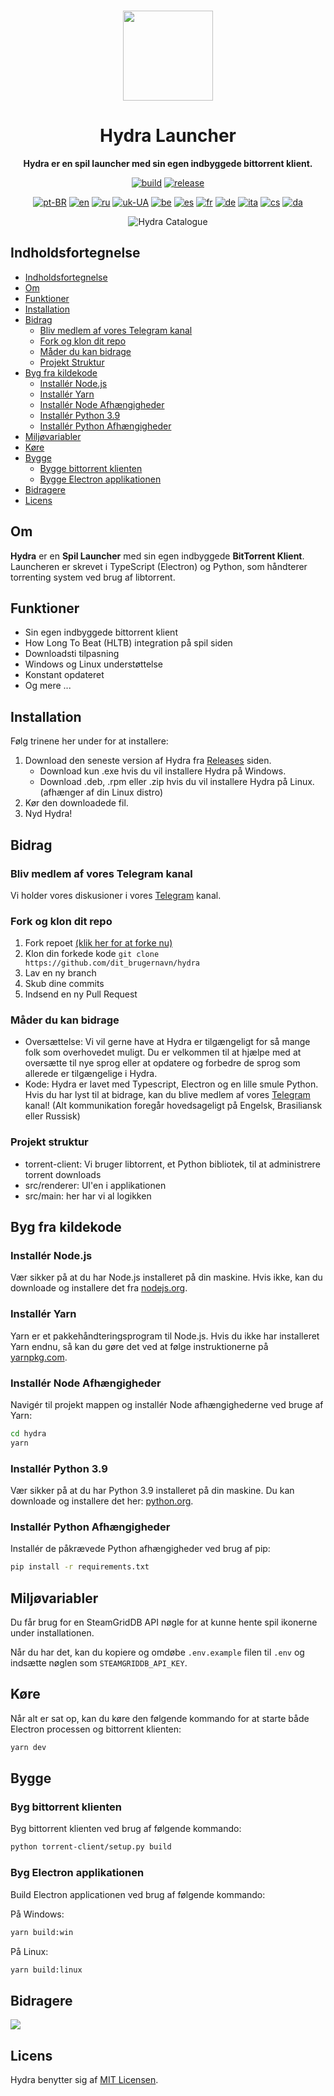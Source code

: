 <br>

<div align="center">

[<img src="./resources/icon.png" width="144"/>](https://hydralauncher.site)

  <h1 align="center">Hydra Launcher</h1>

  <p align="center">
    <strong>Hydra er en spil launcher med sin egen indbyggede bittorrent klient.</strong>
  </p>

[![build](https://img.shields.io/github/actions/workflow/status/hydralauncher/hydra/build.yml)](https://github.com/hydralauncher/hydra/actions)
[![release](https://img.shields.io/github/package-json/v/hydralauncher/hydra)](https://github.com/hydralauncher/hydra/releases)

[![pt-BR](https://img.shields.io/badge/lang-pt--BR-green.svg)](README.pt-BR.md)
[![en](https://img.shields.io/badge/lang-en-red.svg)](README.md)
[![ru](https://img.shields.io/badge/lang-ru-yellow.svg)](README.ru.md)
[![uk-UA](https://img.shields.io/badge/lang-uk--UA-blue)](README.uk-UA.md)
[![be](https://img.shields.io/badge/lang-be-orange)](README.be.md)
[![es](https://img.shields.io/badge/lang-es-red)](README.es.md)
[![fr](https://img.shields.io/badge/lang-fr-blue)](README.fr.md)
[![de](https://img.shields.io/badge/lang-de-black)](README.de.md)
[![ita](https://img.shields.io/badge/lang-it-red)](README.it.md)
[![cs](https://img.shields.io/badge/lang-cs-purple)](README.cs.md)
[![da](https://img.shields.io/badge/lang-da-red)](README.da.md)

![Hydra Catalogue](./docs/screenshot.png)

</div>

## Indholdsfortegnelse

- [Indholdsfortegnelse](#indholdsfortegnelse)
- [Om](#om)
- [Funktioner](#funktioner)
- [Installation](#installation)
- [Bidrag](#-bidrag)
  - [Bliv medlem af vores Telegram kanal](#-join-our-telegram)
  - [Fork og klon dit repo](#fork-and-clone-your-repository)
  - [Måder du kan bidrage](#ways-you-can-contribute)
  - [Projekt Struktur](#project-structure)
- [Byg fra kildekode](#build-from-source)
  - [Installér Node.js](#install-nodejs)
  - [Installér Yarn](#install-yarn)
  - [Installér Node Afhængigheder](#install-node-dependencies)
  - [Installér Python 3.9](#install-python-39)
  - [Installér Python Afhængigheder](#install-python-dependencies)
- [Miljøvariabler](#environment-variables)
- [Køre](#running)
- [Bygge](#build)
  - [Bygge bittorrent klienten](#build-the-bittorrent-client)
  - [Bygge Electron applikationen](#build-the-electron-application)
- [Bidragere](#contributors)
- [Licens](#license)

## Om

**Hydra** er en **Spil Launcher** med sin egen indbyggede **BitTorrent Klient**.
<br>
Launcheren er skrevet i TypeScript (Electron) og Python, som håndterer torrenting system ved brug af libtorrent.

## Funktioner

- Sin egen indbyggede bittorrent klient
- How Long To Beat (HLTB) integration på spil siden
- Downloadsti tilpasning
- Windows og Linux understøttelse
- Konstant opdateret
- Og mere ...

## Installation

Følg trinene her under for at installere:

1. Download den seneste version af Hydra fra [Releases](https://github.com/hydralauncher/hydra/releases/latest) siden.
   - Download kun .exe hvis du vil installere Hydra på Windows.
   - Download .deb, .rpm eller .zip hvis du vil installere Hydra på Linux. (afhænger af din Linux distro)
2. Kør den downloadede fil.
3. Nyd Hydra!

## <a name="bidrag"> Bidrag

### <a name="join-our-telegram"></a> Bliv medlem af vores Telegram kanal

Vi holder vores diskusioner i vores [Telegram](https://t.me/hydralauncher) kanal.

### Fork og klon dit repo

1. Fork repoet [(klik her for at forke nu)](https://github.com/hydralauncher/hydra/fork)
2. Klon din forkede kode `git clone https://github.com/dit_brugernavn/hydra`
3. Lav en ny branch
4. Skub dine commits
5. Indsend en ny Pull Request

### Måder du kan bidrage

- Oversættelse: Vi vil gerne have at Hydra er tilgængeligt for så mange folk som overhovedet muligt. Du er velkommen til at hjælpe med at oversætte til nye sprog eller at opdatere og forbedre de sprog som allerede er tilgængelige i Hydra.
- Kode: Hydra er lavet med Typescript, Electron og en lille smule Python. Hvis du har lyst til at bidrage, kan du blive medlem af vores [Telegram](https://t.me/hydralauncher) kanal! (Alt kommunikation foregår hovedsageligt på Engelsk, Brasiliansk eller Russisk)

### Projekt struktur

- torrent-client: Vi bruger libtorrent, et Python bibliotek, til at administrere torrent downloads
- src/renderer: UI'en i applikationen
- src/main: her har vi al logikken

## Byg fra kildekode

### Installér Node.js

Vær sikker på at du har Node.js installeret på din maskine. Hvis ikke, kan du downloade og installere det fra [nodejs.org](https://nodejs.org/).

### Installér Yarn

Yarn er et pakkehåndteringsprogram til Node.js. Hvis du ikke har installeret Yarn endnu, så kan du gøre det ved at følge instruktionerne på [yarnpkg.com](https://classic.yarnpkg.com/lang/en/docs/install/).

### Installér Node Afhængigheder

Navigér til projekt mappen og installér Node afhængighederne ved bruge af Yarn:

```bash
cd hydra
yarn
```

### Installér Python 3.9

Vær sikker på at du har Python 3.9 installeret på din maskine. Du kan downloade og installere det her: [python.org](https://www.python.org/downloads/release/python-3913/).

### Installér Python Afhængigheder

Installér de påkrævede Python afhængigheder ved brug af pip:

```bash
pip install -r requirements.txt
```

## Miljøvariabler

Du får brug for en SteamGridDB API nøgle for at kunne hente spil ikonerne under installationen.

Når du har det, kan du kopiere og omdøbe `.env.example` filen til `.env` og indsætte nøglen som `STEAMGRIDDB_API_KEY`.

## Køre

Når alt er sat op, kan du køre den følgende kommando for at starte både Electron processen og bittorrent klienten:

```bash
yarn dev
```

## Bygge

### Byg bittorrent klienten

Byg bittorrent klienten ved brug af følgende kommando:

```bash
python torrent-client/setup.py build
```

### Byg Electron applikationen

Build Electron applicationen ved brug af følgende kommando:

På Windows:

```bash
yarn build:win
```

På Linux:

```bash
yarn build:linux
```

## Bidragere

<a href="https://github.com/hydralauncher/hydra/graphs/contributors">
  <img src="https://contrib.rocks/image?repo=hydralauncher/hydra" />
</a>

## Licens

Hydra benytter sig af [MIT Licensen](LICENSE).
